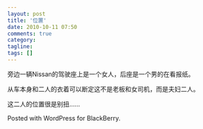 ```yaml
---
layout: post
title: '位置'
date: 2010-10-11 07:50
comments: true
category:
tagline:
tags: []
---
```


旁边一辆Nissan的驾驶座上是一个女人，后座是一个男的在看报纸。

从车本身和二人的衣着可以断定这不是老板和女司机，而是夫妇二人。

这二人的位置很是别扭……

Posted with WordPress for BlackBerry.
